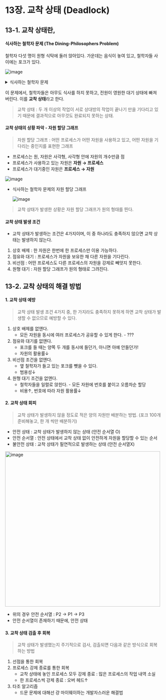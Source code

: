 # 13장. 교착 상태 (Deadlock)

## 13-1. 교착 상태란,

#### 식사하는 철학자 문제 (The Dining-Philosophers Problem)
철학자 다섯 명이 원형 식탁에 둘러 앉아있다. 가운데는 음식이 놓여 있고, 철학자들 사이에는 포크가 있다.

![image](https://github.com/Minnie5382/devduck-cs-study/assets/97179789/8679c15e-404d-4099-9ac3-fdf0086581a3)

<details>
<summary>식사하는 철학자 문제</summary>
<div>

철학자 다섯 명이 원형 식탁에 둘러 앉아있다. 철학자 앞에는 음식이 놓여 있고, 철학자들 사이에는 포크가 있다.

철학자는 양쪽 포크를 모두 집어야 식사를 할 수 있다.

철학자들은 아래 순서로 식사를 한다.

1. 일정 시간 생각을 한다.
2. 왼쪽 포크가 사용 가능해질 때까지 대기한다. 만약 사용 가능하다면 집어든다.
3. 오른쪽 포크가 사용 가능해질 때까지 대기한다. 만약 사용 가능하다면 집어든다.
4. 양쪽의 포크를 잡으면 일정 시간만큼 식사를 한다.
5. 오른쪽 포크를 내려놓는다.
6. 왼쪽 포크를 내려놓는다.
7. 다시 1번으로 돌아간다.

</div>
</details>

이 문제에서, 철학자들은 아무도 식사를 하지 못하고, 전원이 영원한 대기 상태에 빠져 버린다. 이를 **교착 상태**라고 한다.

> 교착 상태 : 두 개 이상의 작업이 서로 상대방의 작업이 끝나기 만을 기다리고 있기 때문에 결과적으로 아무것도 완료되지 못하는 상태.

#### 교착 상태의 상황 파악 - 자원 할당 그래프
> 자원 할당 그래프 : 어떤 프로세스가 어떤 자원을 사용하고 있고, 어떤 자원을 기다리는 중인지를 표현한 그래프

- 프로세스는 원, 자원은 사각형, 사각형 안에 자원의 개수만큼 점
- 프로세스가 사용하고 있는 자원은 **자원 → 프로세스**
- 프로세스가 대기중인 자원은 **프로세스 → 자원**
     
![image](https://github.com/Minnie5382/devduck-cs-study/assets/97179789/e5a027ed-076b-4bdf-bcad-3c317ca43f9c)

- 식사하는 철학자 문제의 자원 할당 그래프
  
  ![image](https://github.com/Minnie5382/devduck-cs-study/assets/97179789/ad3fd884-f628-4895-bdf1-5e2ca4a164e6)

> 교착 상태가 발생한 상황은 자원 할당 그래프가 원의 형태를 띈다.

#### 교착 상태 발생 조건
- 교착 상태가 발생하는 조건은 4가지이며, 이 중 하나라도 충족하지 않으면 교착 상태는 발생하지 않는다.
1. 상호 배제 : 한 자원은 한번에 한 프로세스만 이용 가능하다.
2. 점유와 대기 : 프로세스가 자원을 보유한 채 다른 자원을 기다린다.
3. 비선점 : 어떤 프로세스도 다른 프로세스의 자원을 강제로 빼앗지 못한다.
4. 원형 대기 : 자원 할당 그래프가 원의 형태로 그려진다.

## 13-2. 교착 상태의 해결 방법
#### 1. 교착 상태 예방
> 교착 상태 발생 조건 4가지 중, 한 가지라도 충족하지 못하게 하면 교착 상태가 발생할 수 없으므로 예방할 수 있다.
1. 상호 배제를 없앤다.<br>
   - 모든 자원을 동시에 여러 프로세스가 공유할 수 있게 한다. - ???
2. 점유와 대기를 없앤다.<br>
   - 포크를 들 때는 양쪽 두 개를 동시에 들던가, 아니면 아예 안들던가!
   - 자원의 활용률↓
3. 비선점 조건을 없앤다.<br>
   - 옆 철학자가 들고 있는 포크를 뺏을 수 있다.
   - 범용성↓
4. 원형 대기 조건을 없앤다.
   - 철학자들을 일렬로 앉힌다. - 모든 자원에 번호를 붙이고 오름차순 할당
   - 비용↑, 번호에 따라 자원 활용률↓
     

#### 2. 교착 상태 회피
> 교착 상태가 발생하지 않을 정도로 적은 양의 자원만 배분하는 방법.
> (포크 100개 준비해놓고, 한 개 씩만 배분하기)

- 안전 상태 : 교착 상태가 발생하지 않는 상태 (안전 순서열 O)
- 안전 순서열 : 안전 상태에서 교착 상태 없이 안전하게 자원을 할당할 수 있는 순서
- 불안전 상태 : 교착 상태가 필연적으로 발생하는 상태 (안전 순서열X)


<img width="500" alt="image" src="https://github.com/Minnie5382/devduck-cs-study/assets/97179789/c2f83b66-5352-4c19-b693-689c3336316e">


- 위의 경우 안전 순서열 : P2 → P1 → P3
- 안전 순서열이 존재하기 때문에, 안전 상태
  
#### 3. 교착 상태 검출 후 회복
> 교착 상태가 발생했는지 주기적으로 검사, 검출되면 다음과 같은 방식으로 회복하는 방법

1. 선점을 통한 회복
2. 프로세스 강제 종료를 통한 회복
     - 교착 상태에 놓인 프로세스 모두 강제 종료 : 많은 프로세스의 작업 내역 소실
     - 한 프로세스씩 강제 종료 : 오버 헤드↑
3. 타조 알고리즘
     - 드문 문제에 대해선 걍 마이웨이하는 개발자스러운 해결법
